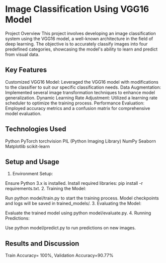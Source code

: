 # Image Classification Using VGG16 Model
Project Overview
This project involves developing an image classification system using the VGG16 model, a well-known architecture in the field of deep learning. The objective is to accurately classify images into four predefined categories, showcasing the model's ability to learn and predict from visual data.

## Key Features
Customized VGG16 Model: Leveraged the VGG16 model with modifications to the classifier to suit our specific classification needs.
Data Augmentation: Implemented several image transformation techniques to enhance model generalization.
Dynamic Learning Rate Adjustment: Utilized a learning rate scheduler to optimize the training process.
Performance Evaluation: Employed accuracy metrics and a confusion matrix for comprehensive model evaluation.

## Technologies Used
Python
PyTorch
torchvision
PIL (Python Imaging Library)
NumPy
Seaborn
Matplotlib
scikit-learn

## Setup and Usage
1. Environment Setup:

Ensure Python 3.x is installed.
Install required libraries: pip install -r requirements.txt.
2. Training the Model:

Run python model/train.py to start the training process.
Model checkpoints and logs will be saved in trained_models/.
3. Evaluating the Model:

Evaluate the trained model using python model/evaluate.py.
4. Running Predictions:

Use python model/predict.py to run predictions on new images.

## Results and Discussion
Train Accuracy= 100%, 
Validation Accuracy=90.77%
